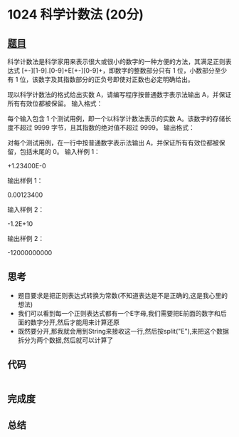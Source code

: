 # 1024 科学计数法 (20分)

## [题目](https://pintia.cn/problem-sets/994805260223102976/problems/994805297229447168)

科学计数法是科学家用来表示很大或很小的数字的一种方便的方法，其满足正则表达式 [+-][1-9].[0-9]+E[+-][0-9]+，即数字的整数部分只有 1 位，小数部分至少有 1 位，该数字及其指数部分的正负号即使对正数也必定明确给出。

现以科学计数法的格式给出实数 A，请编写程序按普通数字表示法输出 A，并保证所有有效位都被保留。
输入格式：

每个输入包含 1 个测试用例，即一个以科学计数法表示的实数 A。该数字的存储长度不超过 9999 字节，且其指数的绝对值不超过 9999。
输出格式：

对每个测试用例，在一行中按普通数字表示法输出 A，并保证所有有效位都被保留，包括末尾的 0。
输入样例 1：

+1.23400E-0    

输出样例 1：

0.00123400   

输入样例 2：

-1.2E+10   

输出样例 2：

-12000000000   

## 思考
 * 题目要求是把正则表达式转换为常数(不知道表达是不是正确的,这是我心里的想法)
 * 我们可以看到每一个正则表达式都有一个E字母,我们需要把E前面的数字和后面的数字分开,然后才能用来计算还原
 * 既然要分开,那我就会用到String来接收这一行,然后按split("E"),来把这个数据拆分为两个数据,然后就可以计算了

## 代码

```java

```

## 完成度



## 总结
